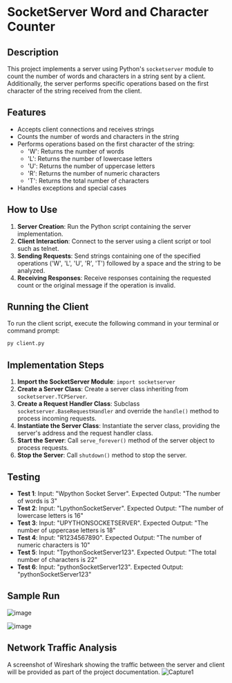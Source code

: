 # SocketServer Word and Character Counter

## Description
This project implements a server using Python's `socketserver` module to count the number of words and characters in a string sent by a client. Additionally, the server performs specific operations based on the first character of the string received from the client.

## Features
- Accepts client connections and receives strings
- Counts the number of words and characters in the string
- Performs operations based on the first character of the string:
  - 'W': Returns the number of words
  - 'L': Returns the number of lowercase letters
  - 'U': Returns the number of uppercase letters
  - 'R': Returns the number of numeric characters
  - 'T': Returns the total number of characters
- Handles exceptions and special cases

## How to Use
1. **Server Creation**: Run the Python script containing the server implementation.
2. **Client Interaction**: Connect to the server using a client script or tool such as telnet.
3. **Sending Requests**: Send strings containing one of the specified operations ('W', 'L', 'U', 'R', 'T') followed by a space and the string to be analyzed.
4. **Receiving Responses**: Receive responses containing the requested count or the original message if the operation is invalid.

## Running the Client
To run the client script, execute the following command in your terminal or command prompt:

```bash
py client.py
```

## Implementation Steps
1. **Import the SocketServer Module**: `import socketserver`
2. **Create a Server Class**: Create a server class inheriting from `socketserver.TCPServer`.
3. **Create a Request Handler Class**: Subclass `socketserver.BaseRequestHandler` and override the `handle()` method to process incoming requests.
4. **Instantiate the Server Class**: Instantiate the server class, providing the server's address and the request handler class.
5. **Start the Server**: Call `serve_forever()` method of the server object to process requests.
6. **Stop the Server**: Call `shutdown()` method to stop the server.

## Testing
- **Test 1**: Input: "Wpython Socket Server". Expected Output: "The number of words is 3"
- **Test 2**: Input: "LpythonSocketServer". Expected Output: "The number of lowercase letters is 16"
- **Test 3**: Input: "UPYTHONSOCKETSERVER". Expected Output: "The number of uppercase letters is 18"
- **Test 4**: Input: "R1234567890". Expected Output: "The number of numeric characters is 10"
- **Test 5**: Input: "TpythonSocketServer123". Expected Output: "The total number of characters is 22"
- **Test 6**: Input: "pythonSocketServer123". Expected Output: "pythonSocketServer123"

## Sample Run
![image](https://github.com/elmahygurl/Python-Socket-server/assets/97133077/264ea4ea-ed68-49ed-800a-25128731a730)

![image](https://github.com/elmahygurl/Python-Socket-server/assets/97133077/3015da3d-ca9f-4337-b566-7bb1a2fb6213)


## Network Traffic Analysis
A screenshot of Wireshark showing the traffic between the server and client will be provided as part of the project documentation.
![Capture1](https://github.com/elmahygurl/Python-Socket-server/assets/97133077/9911f48e-ca6f-45f0-80df-f45ad780aa9c)

